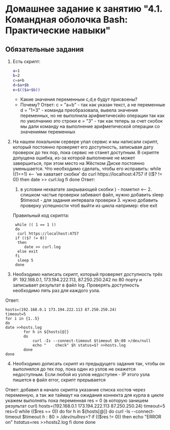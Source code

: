 
# Домашнее задание к занятию "4.1. Командная оболочка Bash: Практические навыки"

## Обязательные задания

1. Есть скрипт:
	```bash
	a=1
	b=2
	c=a+b
	d=$a+$b
	e=$(($a+$b))
	```
	* Какие значения переменным c,d,e будут присвоены?
	* Почему?
 Ответ:
	c = "a+b" - так как указан текст, а не переменные
	d = "1+3" - команда преобразовала, вывела значения переменных, но не выполнила арифметическйо операции так как по умолчанию это строки 
	e = "3"   - так как теперь за счет скобок мы дали команду на выполнение арифметической операции со значениями переменных 

2. На нашем локальном сервере упал сервис и мы написали скрипт, который постоянно проверяет его доступность, записывая дату проверок до тех пор, пока сервис не станет доступным. В скрипте допущена ошибка, из-за которой выполнение не может завершиться, при этом место на
Жёстком Диске постоянно уменьшается. Что необходимо сделать, чтобы его исправить:
	while ((1==1) <-- 'не хаватает скобки'
	do
	curl https://localhost:4757
	if (($? != 0))
	then
	date >> curl.log
	fi
	done
 Ответ:
	1. в условии нехватате закрывающей скобки ) - пометил  <--
        2. слишком частые проверки забивают файл, нужно добавить sleep $timeout - для задания интервала проверки
        3. нужно добавить проверку успешности чтоб выйти из цикла
       	например: else exit

   Правильный код скрипта:

    	while (( 1 == 1 ))
    	do
         curl https://localhost:4757
        if (($? != 0))
         then
            date >> curl.log
         else exit
        fi
         sleep 5
        done

3. Необходимо написать скрипт, который проверяет доступность трёх IP: 192.168.0.1, 173.194.222.113, 87.250.250.242 по 80 порту и записывает результат в файл log. Проверять доступность необходимо пять раз для каждого узла.

 Ответ:

	hosts=(192.168.0.1 173.194.222.113 87.250.250.24)
	timeout=5
	for i in {1..5}
	do
	date >>hosts.log
    	    for h in ${hosts[@]}
    	    do
            	curl -Is --connect-timeout $timeout $h:80 >/dev/null
            	echo "    check" $h status=$? >>hosts.log
    	    done
	done

4. Необходимо дописать скрипт из предыдущего задания так, чтобы он выполнялся до тех пор, пока один из узлов не окажется недоступным. Если любой из узлов недоступен - IP этого узла пишется в файл error, скрипт прерывается

 Ответ:
    добавил в начало скрипта указание списка хостов через переменную, а так же таймаут на ожидания коннекта для курла в цикле укажем выполнять пока переменная res = 0 (в которую занишем результат curl)
	hosts=(192.168.0.1 173.194.222.113 87.250.250.24)
	timeout=5
	res=0
	while (($res == 0))
	do
    	 for h in ${hosts[@]}
    	  do
	   curl -Is --connect-timeout $timeout $h:80 >/dev/null
	   res=$?
	     if (($res != 0))
	    then
	     echo "ERROR on" $h status=$res >>hosts2.log
	  fi
    	 done
	done
